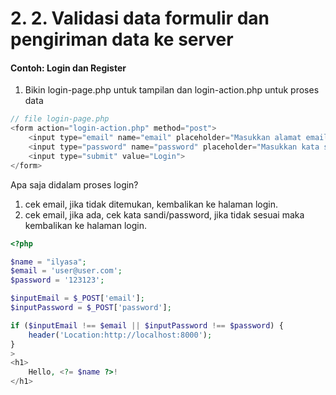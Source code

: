 # 2. 2. Validasi data formulir dan pengiriman data ke server

#### Contoh: Login dan Register

1. Bikin login-page.php untuk tampilan dan login-action.php untuk proses data

```php
// file login-page.php
<form action="login-action.php" method="post">
    <input type="email" name="email" placeholder="Masukkan alamat email..">
    <input type="password" name="password" placeholder="Masukkan kata sandi...">
    <input type="submit" value="Login">
</form>
```

Apa saja didalam proses login?
1. cek email, jika tidak ditemukan, kembalikan ke halaman login.
1. cek email, jika ada, cek kata sandi/password, jika tidak sesuai maka kembalikan ke halaman login.

```php
<?php

$name = "ilyasa";
$email = 'user@user.com';
$password = '123123';

$inputEmail = $_POST['email'];
$inputPassword = $_POST['password'];

if ($inputEmail !== $email || $inputPassword !== $password) {
    header('Location:http://localhost:8000');
}
>
<h1>
    Hello, <?= $name ?>!
</h1>

```